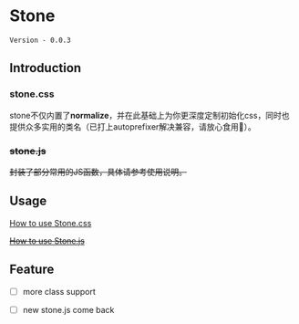 # Stone
<code>Version - 0.0.3</code>

## Introduction
  
### stone.css

stone不仅内置了**normalize**，并在此基础上为你更深度定制初始化css，同时也提供众多实用的类名（已打上autoprefixer解决兼容，请放心食用🍰）。

### <del>stone.js</del>
     
<del>封装了部分常用的JS函数，具体请参考使用说明。</del>
 
## Usage

<a href="https://github.com/yuanhaoyu/stone/blob/master/des/stoneCss.md">How to use Stone.css</a>
  
<del><a href="https://github.com/yuanhaoyu/stone/blob/master/des/stoneJs.md">How to use Stone.js</a><del>

## Feature

- [ ] more class support

- [ ] new stone.js come back




